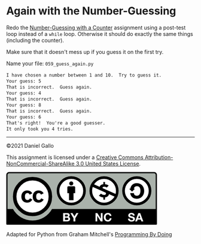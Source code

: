 # Again with the Number-Guessing


Redo the [Number-Guessing with a Counter](053-number-guessing-with-a-counter.md)
assignment using a post-test loop instead
of a `while` loop. Otherwise it should do exactly the
same things (including the counter).

Make sure that it doesn't mess up if you guess it on the first try.

Name your file: `059_guess_again.py`

```
I have chosen a number between 1 and 10.  Try to guess it.
Your guess: 5
That is incorrect.  Guess again.
Your guess: 4
That is incorrect.  Guess again.
Your guess: 8
That is incorrect.  Guess again.
Your guess: 6
That's right!  You're a good guesser.
It only took you 4 tries.
```

---


©2021 Daniel Gallo


This assignment is licensed under a
[Creative Commons Attribution-NonCommercial-ShareAlike 3.0 United States License](https://creativecommons.org/licenses/by-nc-sa/3.0/us/deed.en_US).  

![Creative Commons License](images/by-nc-sa.png)

Adapted for Python from Graham Mitchell's [Programming By Doing](https://programmingbydoing.com/)